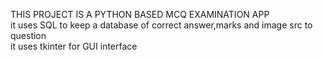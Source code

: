 THIS PROJECT IS A PYTHON BASED MCQ EXAMINATION APP    
it uses SQL to keep a database of correct answer,marks and image src to question    
it uses tkinter for GUI interface    

